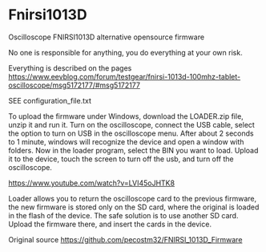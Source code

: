 # Fnirsi1013D
Oscilloscope  FNIRSI1013D alternative opensource firmware

No one is responsible for anything, you do everything at your own risk.

Everything is described on the pages https://www.eevblog.com/forum/testgear/fnirsi-1013d-100mhz-tablet-oscilloscope/msg5172177/#msg5172177

SEE configuration_file.txt

To upload the firmware under Windows, download the LOADER.zip file, unzip it and run it. Turn on the oscilloscope, connect the USB cable, select the option to turn on USB in the oscilloscope menu. After about 2 seconds to 1 minute, windows will recognize the device and open a window with folders. Now in the loader program, select the BIN you want to load. Upload it to the device, touch the screen to turn off the usb, and turn off the oscilloscope.

https://www.youtube.com/watch?v=LVI45oJHTK8

Loader allows you to return the oscilloscope card to the previous firmware, the new firmware is stored only on the SD card, where the original is loaded in the flash of the device.
The safe solution is to use another SD card. Upload the firmware there, and insert the cards in the device.


Original source https://github.com/pecostm32/FNIRSI_1013D_Firmware
